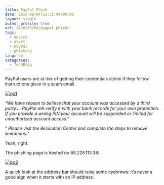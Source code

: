 ```yaml
---
title: PayPal Phish
date: 2010-05-04T11:51:00+00:00
layout: single
author_profile: true
url: 2010/05/04/paypal-phish/
tags:
  - advice
  - alert
  - PayPal
  - phishing
lang: en
categories: 
  - TechBlog
---
```

PayPal users are at risk of getting their credentials stolen if they follow instructions given in a scam email.

[![pp1](http://lh6.ggpht.com/_vaUVXcmC3OI/S-ADG7xqKaI/AAAAAAAACEw/bstITt9O7N4/pp1_thumb%5B2%5D.png?imgmax=800 "pp1")](http://lh3.ggpht.com/_vaUVXcmC3OI/S-ADCfal8DI/AAAAAAAACEs/1u1a3ZwrifQ/s1600-h/pp1%5B4%5D.png) 

“_We have reason to believe that your account was accessed by a third party…. PayPal will verify it with your bank records for your own protection. If you provide a wrong PIN your account will be suspended or limited for unauthorized account access_.” 

” _Please visit the Resolution Center and complete the steps to remove limitations._” 

Yeah, right. 

The phishing page is hosted on 66.228.113.38: 

[![pp2](http://lh4.ggpht.com/_vaUVXcmC3OI/S-ADNrx5miI/AAAAAAAACE4/3-pHcgXs1RE/pp2_thumb%5B4%5D.png?imgmax=800 "pp2")](http://lh5.ggpht.com/_vaUVXcmC3OI/S-ADJx2tQ0I/AAAAAAAACE0/zsaN1C2Q7OQ/s1600-h/pp2%5B6%5D.png) 

A quick look at the address bar should raise some eyebrows: it’s never a good sign when it starts with an IP address.
